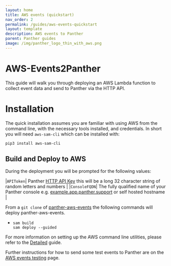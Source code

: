 ```yaml
---
layout: home
title: AWS events (quickstart)
nav_order: 2
permalink: /guides/aws-events-quickstart
layout: template
description: AWS events to Panther
parent: Panther guides
image: /img/panther_logo_thin_with_aws.png
---
```


# AWS-Events2Panther

This guide will walk you through deploying an AWS Lambda function to collect event data and send to Panther via the HTTP API.


# Installation

The quick installation assumes you are familiar with using AWS from the command line, with the necessary tools installed, and credentials.  In short you will need `aws-sam-cli` which can be installed with:

```console
pip3 install aws-sam-cli
```


## Build and Deploy to AWS

During the deployment you will be prompted for the following values:

|`APIToken`| Panther [HTTP API Key](../panther/../../panther/admin/index.md#ap-keys) this will be a long 32 character string of random letters and numbers |
|`ConsoleFQDN`| The fully qualified name of your Panther console e.g. [example.app.panther.support](https://app.panther.support) or self hosted hostname |


From a `git clone` of [panther-aws-events](https://github.com/OpenAnswers/panther-aws-events) the following commands will deploy panther-aws-events.

* ```console
  sam build
  sam deploy --guided
  ```

For more information on setting up the AWS command line utilities, please refer to the [Detailed](./in-detail.md) guide.

Further instructions for how to send some test events to Panther are on the [AWS events testing](./testing.md) page.
